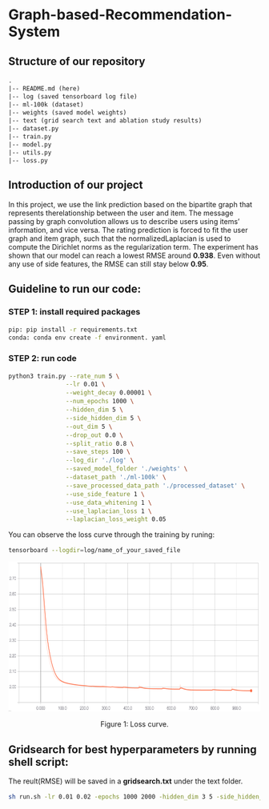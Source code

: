 # Graph-based-Recommendation-System
## Structure of our repository
	.
	|-- README.md (here)
	|-- log (saved tensorboard log file)
	|-- ml-100k (dataset)
	|-- weights (saved model weights)
	|-- text (grid search text and ablation study results)
	|-- dataset.py 
	|-- train.py 
	|-- model.py
	|-- utils.py
	|-- loss.py

## Introduction of our project
In  this  project, we  use  the  link prediction based on the bipartite graph that represents therelationship  between  the  user  and  item.  The  message  passing by  graph  convolution  allows  us  to  describe  users  using  items’ information, and vice versa. The rating prediction is forced to fit  the  user  graph  and  item graph, such that the normalizedLaplacian is used to compute  the Dirichlet norms as the regularization term. The experiment has shown that our model can  reach  a  lowest  RMSE  around **0.938**.  Even  without  any  use  of side  features,  the  RMSE  can  still  stay  below **0.95**.



## Guideline to run our code:
### STEP 1: install required packages
```bash
pip: pip install -r requirements.txt   
conda: conda env create -f environment. yaml
```

### STEP 2: run code
```bash
python3 train.py --rate_num 5 \
                --lr 0.01 \
                --weight_decay 0.00001 \
                --num_epochs 1000 \
                --hidden_dim 5 \
                --side_hidden_dim 5 \
                --out_dim 5 \
                --drop_out 0.0 \
                --split_ratio 0.8 \
                --save_steps 100 \
                --log_dir './log' \
                --saved_model_folder './weights' \
                --dataset_path './ml-100k' \
                --save_processed_data_path './processed_dataset' \
                --use_side_feature 1 \
                --use_data_whitening 1 \
                --use_laplacian_loss 1 \
                --laplacian_loss_weight 0.05
```
You can observe the loss curve through the training by runing:
```bash
tensorboard --logdir=log/name_of_your_saved_file
```
<p align="center">
  <img width="700" height="300" src="image/loss_curve.png"/>
</p>
<p align="center">Figure 1: Loss curve.
</p>

## Gridsearch for best hyperparameters by running shell script:
The reult(RMSE) will be saved in a **gridsearch.txt** under the text folder.
```bash
sh run.sh -lr 0.01 0.02 -epochs 1000 2000 -hidden_dim 3 5 -side_hidden_dim 3 5 -dropout 0 0.1 0.2 -use_side_feature 0 1 -use_data_whitening 0 1 -use_laplacian_loss 0 1 -laplacian_loss_weight 0.05 0.1 | tee -a text/gridsearch.txt
```
